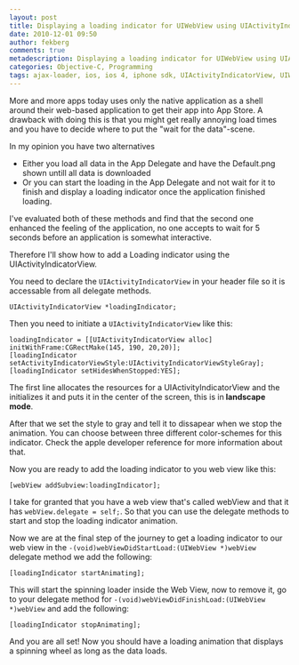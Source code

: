 ```yaml
---
layout: post
title: Displaying a loading indicator for UIWebView using UIActivityIndicatorView
date: 2010-12-01 09:50
author: fekberg
comments: true
metadescription: Displaying a loading indicator for UIWebView using UIActivityIndicatorView
categories: Objective-C, Programming
tags: ajax-loader, ios, ios 4, iphone sdk, UIActivityIndicatorView, UIWebView
---
```

More and more apps today uses only the native application as a shell around their web-based application to get their app into App Store. A drawback with doing this is that you might get really annoying load times and you have to decide where to put the "wait for the data"-scene.<!--excerpt-->

In my opinion you have two alternatives
<ul>
	<li>Either you load all data in the App Delegate and have the Default.png shown untill all data is downloaded</li>
	<li>Or you can start the loading in the App Delegate and not wait for it to finish and display a loading indicator once the application finished loading.</li>
</ul>
I've evaluated both of these methods and find that the second one enhanced the feeling of the application, no one accepts to wait for 5 seconds before an application is somewhat interactive.

Therefore I'll show how to add a Loading indicator using the UIActivityIndicatorView.

You need to declare the `UIActivityIndicatorView` in your header file so it is accessable from all delegate methods.

	UIActivityIndicatorView *loadingIndicator;

Then you need to initiate a `UIActivityIndicatorView` like this:

	loadingIndicator = [[UIActivityIndicatorView alloc] initWithFrame:CGRectMake(145, 190, 20,20)];
	[loadingIndicator setActivityIndicatorViewStyle:UIActivityIndicatorViewStyleGray];
	[loadingIndicator setHidesWhenStopped:YES];

The first line allocates the resources for a UIActivityIndicatorView and the initializes it and puts it in the center of the screen, this is in<strong> landscape mode</strong>.

After that we set the style to gray and tell it to dissapear when we stop the animation. You can choose between three different color-schemes for this indicator. Check the apple developer reference for more information about that.

Now you are ready to add the loading indicator to you web view like this:

	[webView addSubview:loadingIndicator];

I take for granted that you have a web view that's called webView and that it has `webView.delegate = self;`. So that you can use the delegate methods to start and stop the loading indicator animation.

Now we are at the final step of the journey to get a loading indicator to our web view in the `-(void)webViewDidStartLoad:(UIWebView *)webView` delegate method we add the following:

	[loadingIndicator startAnimating];

This will start the spinning loader inside the Web View, now to remove it, go to your delegate method for `-(void)webViewDidFinishLoad:(UIWebView *)webView` and add the following:

	[loadingIndicator stopAnimating];

And you are all set! Now you should have a loading animation that displays a spinning wheel as long as the data loads.
